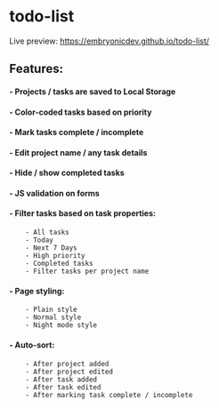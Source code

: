 # todo-list

Live preview: https://embryonicdev.github.io/todo-list/

## Features:

#### - Projects / tasks are saved to Local Storage
#### - Color-coded tasks based on priority   
#### - Mark tasks complete / incomplete
#### - Edit project name / any task details
#### - Hide / show completed tasks
#### - JS validation on forms
#### - Filter tasks based on task properties:
        - All tasks
        - Today
        - Next 7 Days
        - High priority
        - Completed tasks
        - Filter tasks per project name
#### - Page styling:
        - Plain style
        - Normal style
        - Night mode style
#### - Auto-sort: 
        - After project added
        - After project edited
        - After task added
        - After task edited
        - After marking task complete / incomplete
